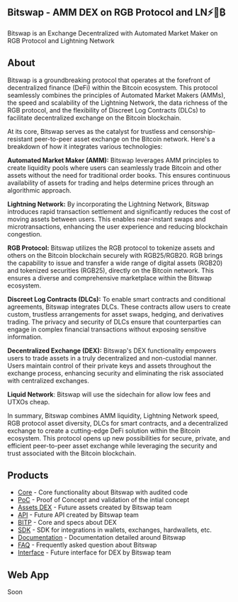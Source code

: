 
## Bitswap - AMM DEX on RGB Protocol  and LN⚡💱₿


Bitswap is an Exchange Decentralized with Automated Market Maker on RGB Protocol and Lightning Network

## About

Bitswap is a groundbreaking protocol that operates at the forefront of decentralized finance (DeFi) within the Bitcoin ecosystem. This protocol seamlessly combines the principles of Automated Market Makers (AMMs), the speed and scalability of the Lightning Network, the data richness of the RGB protocol, and the flexibility of Discreet Log Contracts (DLCs) to facilitate decentralized exchange on the Bitcoin blockchain.

At its core, Bitswap serves as the catalyst for trustless and censorship-resistant peer-to-peer asset exchange on the Bitcoin network. Here's a breakdown of how it integrates various technologies:

**Automated Market Maker (AMM):** Bitswap leverages AMM principles to create liquidity pools where users can seamlessly trade Bitcoin and other assets without the need for traditional order books. This ensures continuous availability of assets for trading and helps determine prices through an algorithmic approach.

**Lightning Network:** By incorporating the Lightning Network, Bitswap introduces rapid transaction settlement and significantly reduces the cost of moving assets between users. This enables near-instant swaps and microtransactions, enhancing the user experience and reducing blockchain congestion.

**RGB Protocol:** Bitswap utilizes the RGB protocol to tokenize assets  and others on the Bitcoin blockchain securely with RGB25/RGB20. RGB brings the capability to issue and transfer a wide range of digital assets (RGB20) and tokenized securities (RGB25), directly on the Bitcoin network. This ensures a diverse and comprehensive marketplace within the Bitswap ecosystem.

 **Discreet Log Contracts (DLCs):** To enable smart contracts and conditional agreements, Bitswap integrates DLCs. These contracts allow users to create custom, trustless arrangements for asset swaps, hedging, and derivatives trading. The privacy and security of DLCs ensure that counterparties can engage in complex financial transactions without exposing sensitive information.

**Decentralized Exchange (DEX):** Bitswap's DEX functionality empowers users to trade assets in a truly decentralized and non-custodial manner. Users maintain control of their private keys and assets throughout the exchange process, enhancing security and eliminating the risk associated with centralized exchanges.

**Liquid Network**: Bitswap will use the sidechain for allow low fees and UTXOs cheap.

In summary, Bitswap combines AMM liquidity, Lightning Network speed, RGB protocol asset diversity, DLCs for smart contracts, and a decentralized exchange to create a cutting-edge DeFi solution within the Bitcoin ecosystem. This protocol opens up new possibilities for secure, private, and efficient peer-to-peer asset exchange while leveraging the security and trust associated with the Bitcoin blockchain.

## Products

 - [Core](https://github.com/BitSwap-BiFi/Bitswap-core-dev) - Core functionality about Bitswap with audited code
 - [PoC](https://github.com/BitSwap-BiFi/Bitswap-PoC) - Proof of Concept and validation of the intial concept
 - [Assets DEX](https://github.com/BitSwap-BiFi/assets-dex) - Future assets created by Bitswap team 
 - [API](https://github.com/BitSwap-BiFi/Bitswap-API) - Future API created by Bitswap team
 - [BITP](https://github.com/BitSwap-BiFi/BITP) - Core and specs about DEX
 - [SDK](https://github.com/BitSwap-BiFi/bitswap-sdk) - SDK for integrations in wallets, exchanges, hardwallets, etc.
 - [Documentation](https://github.com/BitSwap-BiFi/bitswap-docs) - Documentation detailed around Bitswap
 - [FAQ](https://github.com/BitSwap-BiFi/Bitswap-FAQ) - Frequently asked question about Bitswap
 - [Interface](https://github.com/BitSwap-BiFi/bitswap-interface) - Future interface for DEX by Bitswap team
   

## Web App

Soon
